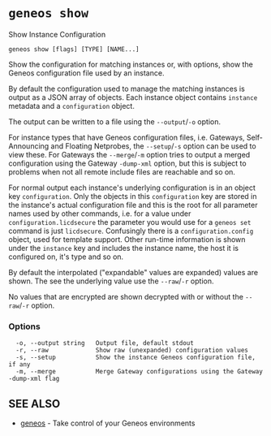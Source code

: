 # `geneos show`

Show Instance Configuration

```text
geneos show [flags] [TYPE] [NAME...]
```

Show the configuration for matching instances or, with options, show the
Geneos configuration file used by an instance.

By default the configuration used to manage the matching instances is
output as a JSON array of objects. Each instance object contains
`instance` metadata and a `configuration` object.

The output can be written to a file using the `--output`/`-o` option.

For instance types that have Geneos configuration files, i.e. Gateways,
Self-Announcing and Floating Netprobes, the `--setup`/`-s` option can be
used to view these. For Gateways the `--merge`/`-m` option tries to
output a merged configuration using the Gateway `-dump-xml` option, but
this is subject to problems when not all remote include files are
reachable and so on.

For normal output each instance's underlying configuration is in an
object key `configuration`. Only the objects in this `configuration` key
are stored in the instance's actual configuration file and this is the
root for all parameter names used by other commands, i.e. for a value
under `configuration.licdsecure` the parameter you would use for a
`geneos set` command is just `licdsecure`. Confusingly there is a
`configuration.config` object, used for template support. Other run-time
information is shown under the `instance` key and includes the instance
name, the host it is configured on, it's type and so on.

By default the interpolated ("expandable" values are expanded) values
are shown. The see the underlying value use the `--raw`/`-r` option.

No values that are encrypted are shown decrypted with or without the
`--raw`/`-r` option.
### Options

```text
  -o, --output string   Output file, default stdout
  -r, --raw             Show raw (unexpanded) configuration values
  -s, --setup           Show the instance Geneos configuration file, if any
  -m, --merge           Merge Gateway configurations using the Gateway -dump-xml flag
```

## SEE ALSO

* [geneos](geneos.md)	 - Take control of your Geneos environments
